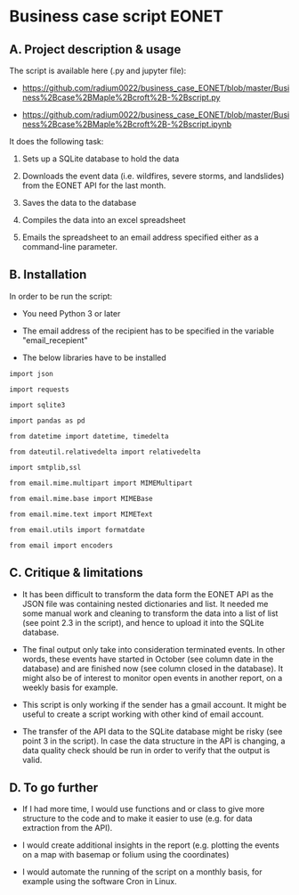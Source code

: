# Business case script EONET

## A. Project description & usage

The script is available here (.py and jupyter file): 

* https://github.com/radium0022/business_case_EONET/blob/master/Business%2Bcase%2BMaple%2Bcroft%2B-%2Bscript.py 

* https://github.com/radium0022/business_case_EONET/blob/master/Business%2Bcase%2BMaple%2Bcroft%2B-%2Bscript.ipynb

It does the following task:

1. Sets up a SQLite database to hold the data

2. Downloads the event data (i.e. wildfires, severe storms, and landslides) from the EONET API for the last month. 

3. Saves the data to the database

4. Compiles the data into an excel spreadsheet

5. Emails the spreadsheet to an email address specified either as a command-line parameter.

## B. Installation

In order to be run the script:

* You need Python 3 or later

* The email address of the recipient has to be specified in the variable "email_recepient"

* The below libraries have to be installed

```
import json

import requests

import sqlite3

import pandas as pd

from datetime import datetime, timedelta

from dateutil.relativedelta import relativedelta

import smtplib,ssl

from email.mime.multipart import MIMEMultipart

from email.mime.base import MIMEBase

from email.mime.text import MIMEText

from email.utils import formatdate

from email import encoders
```

## C. Critique & limitations

* It has been difficult to transform the data form the EONET API as the JSON file was containing nested dictionaries and list. It needed me some manual work and cleaning to transform the data into a list of list (see point 2.3 in the script), and hence to upload it into the SQLite database.

* The final output only take into consideration terminated events. In other words, these events have started in October (see column date in the database) and are finished now (see column closed in the database). It might also be of interest to  monitor open events in another report, on a weekly basis for example.

* This script is only working if the sender has a gmail account. It might be useful to create a script working with other kind of email account. 

* The transfer of the API data to the SQLite database might be risky (see point 3 in the script). In case the data structure in the API is changing, a data quality check should be run in order to verify that the output is valid. 

## D. To go further

* If I had more time, I would use functions and or class to give more structure to the code and to make it easier to use (e.g. for data extraction from the API). 

* I would create additional insights in the report (e.g. plotting the events on a map with basemap or folium using the coordinates)

* I would automate the running of the script on a monthly basis, for example using the software Cron in Linux.
